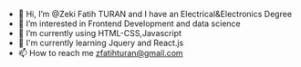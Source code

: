- 👋 Hi, I’m @Zeki Fatih TURAN and I have an Electrical&Electronics Degree
- 👀 I’m interested in Frontend Development and data science
- 🌱 I’m currently using HTML-CSS,Javascript
- 🌱 I'm currently learning Jquery and React.js 
- 📫 How to reach me zfatihturan@gmail.com

<!---
ZeckeyBay/ZeckeyBay is a ✨ special ✨ repository because its `README.md` (this file) appears on your GitHub profile.
You can click the Preview link to take a look at your changes.
--->

